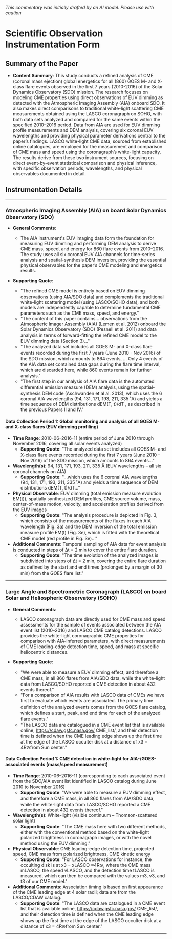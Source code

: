 _This commentary was initially drafted by an AI model. Please use with caution_

# Scientific Observation Instrumentation Form

## Summary of the Paper
- **Content Summary**: This study conducts a refined analysis of CME (coronal mass ejection) global energetics for all (860) GOES M- and X-class flare events observed in the first 7 years (2010-2016) of the Solar Dynamics Observatory (SDO) mission. The research focuses on modeling CME properties using direct observations of EUV dimming as detected with the Atmospheric Imaging Assembly (AIA) onboard SDO. It also makes direct comparisons to traditional white-light scattering CME measurements obtained using the LASCO coronagraph on SOHO, with both data sets analyzed and compared for the same events within the specified 2010–2016 period. Data from AIA are used for EUV dimming profile measurements and DEM analysis, covering six coronal EUV wavelengths and providing physical parameter derivations central to the paper’s findings. LASCO white-light CME data, sourced from established online catalogues, are employed for the measurement and comparison of CME mass and speed using the coronagraph’s white-light capacity. The results derive from these two instrument sources, focusing on direct event-by-event statistical comparison and physical inference, with specific observation periods, wavelengths, and physical observables documented in detail.

## Instrumentation Details

---

### Atmospheric Imaging Assembly (AIA) on board Solar Dynamics Observatory (SDO)
- **General Comments**:
  - The AIA instrument's EUV imaging data form the foundation for measuring EUV dimming and performing DEM analysis to derive CME mass, speed, and energy for 860 flare events from 2010–2016. The study uses all six coronal EUV AIA channels for time-series analysis and spatial-synthesis DEM inversion, providing the essential physical observables for the paper’s CME modeling and energetics results.

- **Supporting Quote**: 
  - "The reﬁned CME model is entirely based on EUV dimming observations (using AIA/SDO data) and complements the traditional white-light scattering model (using LASCO/SOHO data), and both models are independently capable to determine fundamental CME parameters such as the CME mass, speed, and energy."
  - "The content of this paper contains... observations from the Atmospheric Imager Assembly (AIA) (Lemen et al. 2012) onboard the Solar Dynamics Observatory (SDO) (Pesnell et al. 2011) and data analysis in terms of forward-ﬁtting the reﬁned CME model to the EUV dimming data (Section 3)..."
  - "The analyzed data set includes all GOES M- and X-class ﬂare events recorded during the ﬁrst 7 years (June 2010 - Nov 2016) of the SDO mission, which amounts to 864 events, ... Only 4 events of the AIA data set contained data gaps during the ﬂare time interval, which are discarded here, while 860 events remain for further analysis."
  - "The first step in our analysis of AIA ﬂare data is the automated diﬀerential emission measure (DEM) analysis, using the spatial-synthesis DEM code (Aschwanden et al al. 2013), which uses the 6 coronal AIA wavelengths (94, 131, 171, 193, 211, 335 ˚A) and yields a time sequence of DEM distributions dEM(T, t)/dT , as described in the previous Papers II and IV."

#### Data Collection Period 1: Global monitoring and analysis of all GOES M- and X-class flares (EUV dimming profiling)
- **Time Range**: 2010-06–2016-11 (entire period of June 2010 through November 2016, covering all solar events analyzed)
  - **Supporting Quote**: "The analyzed data set includes all GOES M- and X-class ﬂare events recorded during the ﬁrst 7 years (June 2010 - Nov 2016) of the SDO mission, which amounts to 864 events..."
- **Wavelength(s)**: 94, 131, 171, 193, 211, 335 Å (EUV wavelengths – all six coronal channels on AIA)
  - **Supporting Quote**: "...which uses the 6 coronal AIA wavelengths (94, 131, 171, 193, 211, 335 ˚A) and yields a time sequence of DEM distributions dEM(T, t)/dT..."
- **Physical Observable**: EUV dimming (total emission measure evolution EM(t)), spatially synthesized DEM profiles, CME source volume, mass, center-of-mass motion, velocity, and acceleration profiles derived from the EUV images
  - **Supporting Quote**: "The analysis procedure is depicted in Fig. 3, which consists of the measurements of the ﬂuxes in each AIA wavelength (Fig. 3a) and the DEM inversion of the total emission measure proﬁle EM(t) (Fig. 3e), which is ﬁtted with the theoretical CME model (red proﬁle in Fig. 3e)..."
- **Additional Comments**: Temporal sampling of AIA data for event analysis is conducted in steps of ∆t = 2 min to cover the entire flare duration.
  - **Supporting Quote**: "The time evolution of the analyzed images is subdivided into steps of ∆t = 2 min, covering the entire ﬂare duration as deﬁned by the start and end times (prolonged by a margin of 30 min) from the GOES ﬂare list."

---

### Large Angle and Spectrometric Coronagraph (LASCO) on board Solar and Heliospheric Observatory (SOHO)
- **General Comments**:
  - LASCO coronagraph data are directly used for CME mass and speed assessments for the sample of events associated between the AIA event list (2010–2016) and LASCO CME catalog detections. LASCO provides the white-light coronagraphic CME properties for comparison with AIA-inferred parameters, with direct measurements of CME leading-edge detection time, speed, and mass at specific heliocentric distances.

- **Supporting Quote**: 
  - "We were able to measure a EUV dimming eﬀect, and therefore a CME mass, in all 860 ﬂares from AIA/SDO data, while the white-light data from LASCO/SOHO reported a CME detection in about 432 events thereof."
  - "For a comparison of AIA results with LASCO data of CMEs we have ﬁrst to evaluate which events are associated. The primary time deﬁnition of the analyzed events comes from the GOES ﬂare catalog, which deﬁnes a start, peak, and end time for each of the analyzed ﬂare events."
  - "The LASCO data are catalogued in a CME event list that is available online, https://cdaw.gsfc.nasa.gov/ CME_list/, and their detection time is deﬁned when the CME leading edge shows up the ﬁrst time at the edge of the LASCO occulter disk at a distance of x3 = 4R⊙from Sun center."

#### Data Collection Period 1: CME detection in white-light for AIA-/GOES-associated events (mass/speed measurement)
- **Time Range**: 2010-06–2016-11 (corresponding to each associated event from the SDO/AIA event list identified in LASCO catalog during June 2010 to November 2016)
  - **Supporting Quote**: "We were able to measure a EUV dimming eﬀect, and therefore a CME mass, in all 860 ﬂares from AIA/SDO data, while the white-light data from LASCO/SOHO reported a CME detection in about 432 events thereof."
- **Wavelength(s)**: White-light (visible continuum – Thomson-scattered solar light)
  - **Supporting Quote**: "The CME mass here with two diﬀerent methods, either with the conventional method based on the white-light polarized brightness in coronagraph images, or with the novel method using the EUV dimming."
- **Physical Observable**: CME leading-edge detection time, projected speed, CME mass from polarized brightness, CME kinetic energy
  - **Supporting Quote**: "For LASCO observations for instance, the occulting disk is at x3 = xLASCO ≈4R⊙, where the CME mass mLASCO, the speed vLASCO, and the detection time tLASCO is measured, which can then be compared with the values m3, v3, and t3 of our CME model."
- **Additional Comments**: Association timing is based on first appearance of the CME leading edge at 4 solar radii; data are from the LASCO/CDAW catalog.
  - **Supporting Quote**: "The LASCO data are catalogued in a CME event list that is available online, https://cdaw.gsfc.nasa.gov/ CME_list/, and their detection time is deﬁned when the CME leading edge shows up the ﬁrst time at the edge of the LASCO occulter disk at a distance of x3 = 4R⊙from Sun center."

---
